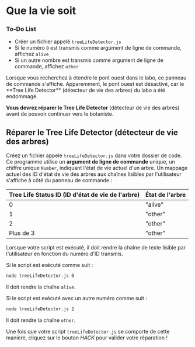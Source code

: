 # Que la vie soit

<div class="aside">
<h3>To-Do List</h3>
<ul>
  <li>Créer un fichier appelé <code>treeLifeDetector.js</code></li>
  <li>Si le numéro <code>0</code> est transmis comme argument de ligne de commande, affichez <code>alive</code></li>
  <li>Si un autre nombre est transmis comme argument de ligne de commande, affichez <code>other</code></li>
</ul>
</div>
Lorsque vous recherchez à étendre le pont ouest dans le labo, ce panneau de commande s'affiche. Apparemment, le pont ouest est désactivé, car le **Tree Life Detector** (détecteur de vie des arbres) du labo a été endommagé.

**Vous devrez réparer le Tree Life Detector** (détecteur de vie des arbres) avant de pouvoir continuer vers le botaniste.

## Réparer le Tree Life Detector (détecteur de vie des arbres) 

Créez un fichier appelé `treeLifeDetector.js` dans votre dossier de code. Ce programme utilise un **argument de ligne de commande** unique, un chiffre unique `Number`, indiquant l'état de vie actuel d'un arbre. Un mappage actuel des ID d'état de vie des arbres aux chaînes lisibles par l'utilisateur s'affiche à côté du panneau de commande&nbsp;:

| Tree Life Status ID (ID d'état de vie de l'arbre)| État de l'arbre|
|----------|----------|
| 0| "alive"|
| 1| "other"|
| 2| "other"|
| Plus de&nbsp;3| "other"|

Lorsque votre script est exécuté, il doit rendre la chaîne de texte lisible par l'utilisateur en fonction du numéro d'ID transmis.

Si le script est exécuté comme suit&nbsp;:

```bash
node treeLifeDetector.js 0
```

Il doit rendre la chaîne `alive`.

Si le script est exécuté avec un autre numéro comme suit&nbsp;:

```bash
node treeLifeDetector.js 2
```

Il doit rendre la chaîne `other`.

Une fois que votre script `treeLifeDetector.js` se comporte de cette manière, cliquez sur le bouton *HACK* pour valider votre réparation&nbsp;!